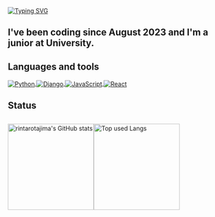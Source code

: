 <a href="https://git.io/typing-svg">
  <img align="center" src="https://readme-typing-svg.herokuapp.com?font=Shippori+Antique+B1&size=30&pause=5000&color=1D52F7&random=false&width=435&lines=Thank+you+for+visiting." alt="Typing SVG" />
</a>

<h2>I've been coding since August 2023 and I'm a junior at University.</h1> 

<h2>Languages and tools</h2>

<a href="https://github.com/rintarotajima/">
  <img align="center" src="https://skillicons.dev/icons?i=python" alt="Python">
</a>
<a href="https://github.com/rintarotajima/">
  <img align="center" src="https://skillicons.dev/icons?i=django" alt="Django">
</a>
<a href="https://github.com/rintarotajima/">
  <img align="center" src="https://skillicons.dev/icons?i=js" alt="JavaScript">
</a>
<a href="https://github.com/rintarotajima/">
  <img align="center" src="https://skillicons.dev/icons?i=react" alt="React">
</a>

<h2>Status<h2></h2>
  
<div style="display: flex;">
  <a href="https://github.com/rintarotajima/" style="flex: 1;">
    <img align="center" src="https://github-readme-stats.vercel.app/api?username=rintarotajima&count_private=true&show_icons=true&theme=yeblu" alt="rintarotajima's GitHub stats" height="200px"  />
  </a>
  <a href="https://github.com/rintarotajima/" style="flex: 2;">
    <img align="center" src="https://github-readme-stats.vercel.app/api/top-langs/?username=rintarotajima&layout=compact&theme=yeblu" alt="Top used Langs" height="200px" />
  </a>
</div>
